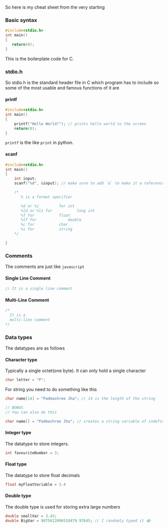 So here is my cheat sheet from the very starting

### Basic syntax
```c
#include<stdio.h>
int main()
{
   return(0);
}
```
This is the boilerplate code for C.

### stdio.h 
So stdio.h is the standard header file in C which program has to include so some of the most usable and famous functions of it are

#### printf
```c
#include<stdio.h>
int main()
{
    printf("Hello World!"); // prints hello world to the screen
    return(0);
}
```
`printf` is the like `print` in python.


#### scanf
```c
#include<stdio.h>
int main()
{
    int input;
    scanf("%d", &input); // make sure to add `&` to make it a reference 

    /*
       % is a format specifier

       %d or %i 		for int
       %ld or %li for 	        long int
       %f for 			float
       %lf for 		        double
       %c for 			char
       %s for 			string
    */

}
```


### Comments
The comments are just like `javascript`

#### Single Line Comment
```c
// It is a single line comment
```

#### Multi-Line Comment
```c
/*
  It is a 
  multi-line comment
*/
```

### Data types
The datatypes are as follows

#### Character type
Typically a single octet(one byte). It can only hold a single character

```c
char letter = "P";
```

For string you need to do something like this
```c
char name[14] = "Padmashree Jha"; // 14 is the length of the string

// BONUS
// You can also do this
```

```c
char name[] = "Padmashree Jha"; // creates a string variable of indefinite length
```

#### Integer type
The datatype to store integers.
```c
int favouriteNumber = 3;
```

#### Float type
The datatype to store float decimals
```c
float myFloatVariable = 3.4
```

#### Double type
The double type is used for storing extra large numbers
```c
double smallVar = 3.43;
double BigVar = 9875612096510479.97645; // I randomly typed it 😂
```









